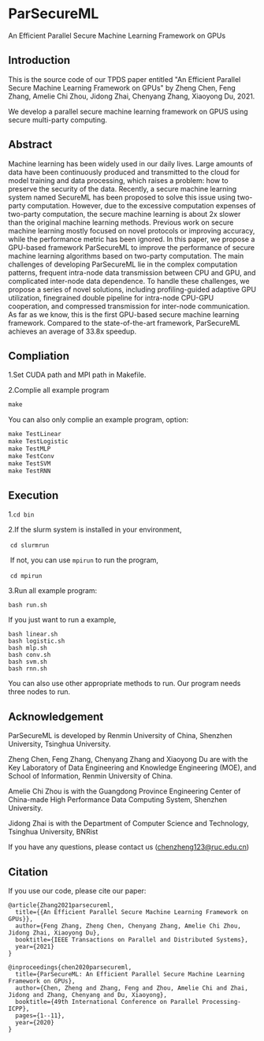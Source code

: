 # ParSecureML

An Efficient Parallel Secure Machine Learning Framework on GPUs


## Introduction

This is the source code of our TPDS paper entitled "An Efficient Parallel Secure Machine Learning Framework on GPUs" by Zheng Chen, Feng Zhang, Amelie Chi Zhou, Jidong Zhai, Chenyang Zhang, Xiaoyong Du, 2021.

We develop a parallel secure machine learning framework on GPUS using secure multi-party computing.

## Abstract

Machine learning has been widely used in our daily lives. Large amounts of data have been continuously produced and transmitted to the cloud for model training and data processing, which raises a problem: how to preserve the security of the data. Recently, a secure machine learning system named SecureML has been proposed to solve this issue using two-party computation. However, due to the excessive computation expenses of two-party computation, the secure machine learning is about 2x slower than the original machine learning methods. Previous work on secure machine learning mostly focused on novel protocols or improving accuracy, while the performance metric has been ignored. In this paper, we propose a GPU-based framework ParSecureML to improve the performance of secure machine learning algorithms based on two-party computation. The main challenges of developing ParSecureML lie in the complex computation patterns, frequent intra-node data transmission between CPU and GPU, and complicated inter-node data dependence. To handle these challenges, we propose a series of novel solutions, including profiling-guided adaptive GPU utilization, finegrained double pipeline for intra-node CPU-GPU cooperation, and compressed transmission for inter-node communication. As far as we know, this is the first GPU-based secure machine learning framework. Compared to the state-of-the-art framework, ParSecureML achieves an average of 33.8x speedup. 

## Compliation
1.Set CUDA path and MPI path in Makefile.

2.Complie all example program

```makefile
make
```
You can also only complie an example program, option:

```makefile
make TestLinear
make TestLogistic
make TestMLP
make TestConv
make TestSVM
make TestRNN 
```


## Execution

1.``cd bin``

2.If the slurm system is installed in your environment, 

​	``cd slurmrun``

​	If not, you can use ``mpirun`` to run the program,

​	``cd mpirun``

3.Run all example program:

```shell
bash run.sh
```

If you just want to run a example,  

```shell
bash linear.sh
bash logistic.sh
bash mlp.sh
bash conv.sh
bash svm.sh
bash rnn.sh
```

You can also use other appropriate methods to run. Our program needs three nodes to run.

## Acknowledgement

ParSecureML  is developed by Renmin University of China, Shenzhen University, Tsinghua University.

Zheng Chen, Feng Zhang, Chenyang Zhang and Xiaoyong Du are with the Key Laboratory of Data Engineering and Knowledge Engineering (MOE), and School of Information, Renmin University of China. 

Amelie Chi Zhou is with the Guangdong Province Engineering Center of China-made High Performance Data Computing System, Shenzhen University.

Jidong Zhai is with the Department of Computer Science and Technology, Tsinghua University, BNRist

If you have any questions,  please contact us (chenzheng123@ruc.edu.cn)

## Citation

 If you use our code, please cite our paper: 

```
@article{Zhang2021parsecureml,
  title={{An Efficient Parallel Secure Machine Learning Framework on GPUs}},
  author={Feng Zhang, Zheng Chen, Chenyang Zhang, Amelie Chi Zhou, Jidong Zhai, Xiaoyong Du},
  booktitle={IEEE Transactions on Parallel and Distributed Systems},
  year={2021}
}
```

```
@inproceedings{chen2020parsecureml,
  title={ParSecureML: An Efficient Parallel Secure Machine Learning Framework on GPUs},
  author={Chen, Zheng and Zhang, Feng and Zhou, Amelie Chi and Zhai, Jidong and Zhang, Chenyang and Du, Xiaoyong},
  booktitle={49th International Conference on Parallel Processing-ICPP},
  pages={1--11},
  year={2020}
}
```





### 
